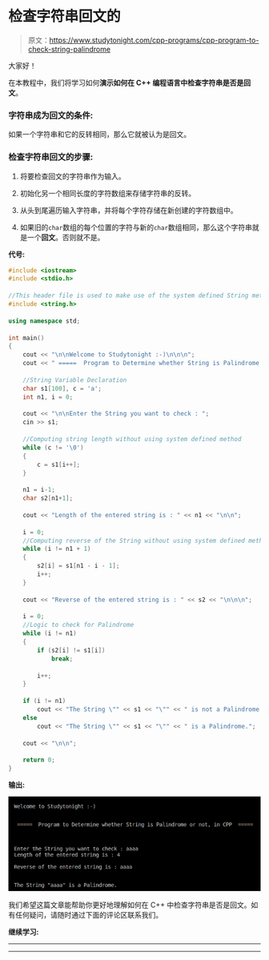 # 检查字符串回文的 

> 原文：<https://www.studytonight.com/cpp-programs/cpp-program-to-check-string-palindrome>

大家好！

在本教程中，我们将学习如何**演示如何在 C++ 编程语言中检查字符串是否是回文**。

### 字符串成为回文的条件:

如果一个字符串和它的反转相同，那么它就被认为是回文。

### 检查字符串回文的步骤:

1.  将要检查回文的字符串作为输入。

2.  初始化另一个相同长度的字符数组来存储字符串的反转。

3.  从头到尾遍历输入字符串，并将每个字符存储在新创建的字符数组中。

4.  如果旧的`char`数组的每个位置的字符与新的`char`数组相同，那么这个字符串就是一个**回文**。否则就不是。

**代号:**

```cpp
#include <iostream>
#include <stdio.h>

//This header file is used to make use of the system defined String methods.
#include <string.h>

using namespace std;

int main()
{
    cout << "\n\nWelcome to Studytonight :-)\n\n\n";
    cout << " =====  Program to Determine whether String is Palindrome or not, in CPP  ===== \n\n";

    //String Variable Declaration
    char s1[100], c = 'a';
    int n1, i = 0;

    cout << "\n\nEnter the String you want to check : ";
    cin >> s1;

    //Computing string length without using system defined method
    while (c != '\0')
    {
        c = s1[i++];
    }

    n1 = i-1;
    char s2[n1+1];

    cout << "Length of the entered string is : " << n1 << "\n\n";

    i = 0;
    //Computing reverse of the String without using system defined method
    while (i != n1 + 1)
    {
        s2[i] = s1[n1 - i - 1];
        i++;
    }

    cout << "Reverse of the entered string is : " << s2 << "\n\n\n";

    i = 0;
    //Logic to check for Palindrome
    while (i != n1)
    {
        if (s2[i] != s1[i])
            break;

        i++;
    }

    if (i != n1)
        cout << "The String \"" << s1 << "\"" << " is not a Palindrome.";
    else
        cout << "The String \"" << s1 << "\"" << " is a Palindrome.";

    cout << "\n\n";

    return 0;
} 
```

**输出:**

![C++ string palindrome](img/1428b449b3bf94e9005855ca7e3dd3ca.png)

我们希望这篇文章能帮助你更好地理解如何在 C++ 中检查字符串是否是回文。如有任何疑问，请随时通过下面的评论区联系我们。

**继续学习:**

* * *

* * *